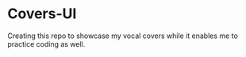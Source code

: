 # Covers-UI
Creating this repo to showcase my vocal covers while it enables me to practice coding as well.
